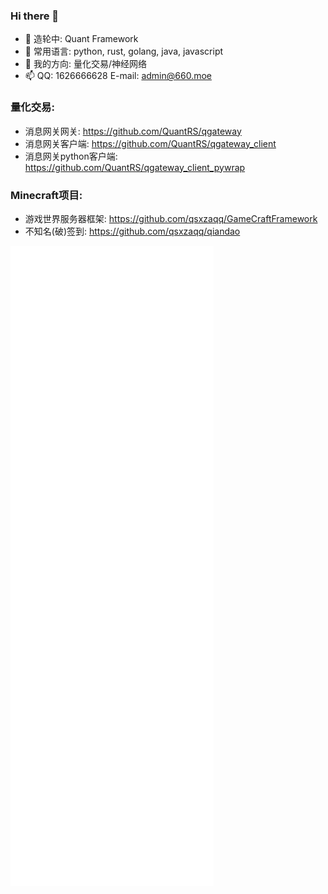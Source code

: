### Hi there 👋
- 🔭 造轮中: Quant Framework
- 🌱 常用语言: python, rust, golang, java, javascript
- 💬 我的方向: 量化交易/神经网络
- 📫 QQ: 1626666628 E-mail: admin@660.moe
### 量化交易:
- 消息网关网关: https://github.com/QuantRS/qgateway
- 消息网关客户端: https://github.com/QuantRS/qgateway_client
- 消息网关python客户端: https://github.com/QuantRS/qgateway_client_pywrap
### Minecraft项目:
- 游戏世界服务器框架: https://github.com/qsxzaqq/GameCraftFramework
- 不知名(破)签到: https://github.com/qsxzaqq/qiandao

![m](metrics.svg)
